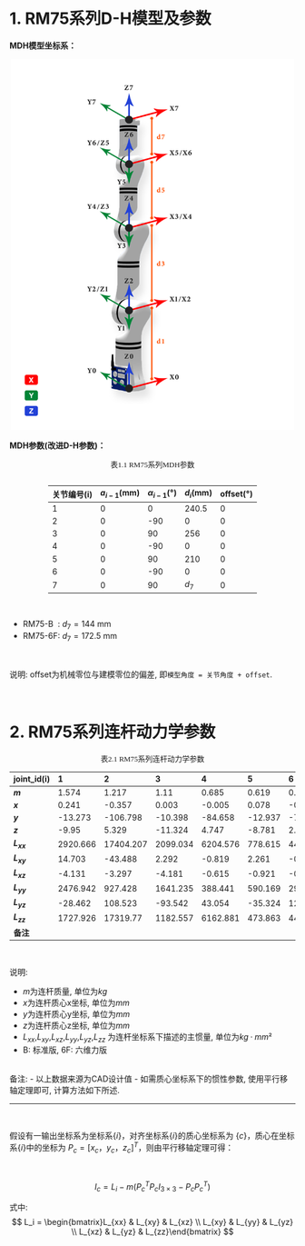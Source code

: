 # 1. RM75系列D-H模型及参数

**MDH模型坐标系：**

<div align="center"> <img src="../DH/doc/RM75.png" width = 500 /> </div>

**MDH参数(改进D-H参数)：**

<style>
.center 
{
  width: auto;
  display: table;
  margin-left: auto;
  margin-right: auto;
}
</style>

<p align="center"><font face="黑体" size=2.>表1.1 RM75系列MDH参数</font></p>

<div class="center">

|关节编号(i)|$a_{i-1}$(mm)|$\alpha_{i -1}$(°)|$d_i$(mm)|offset(°)|
|:--|:--|:--|:--|:--|
|   1   |   0   |   0    |  240.5 |  0  |
|   2   |   0   |   -90  |   0    |  0  |
|   3   |   0   |   90   |   256  |  0  |
|   4   |   0   |   -90  |   0    |  0  |
|   5   |   0   |   90   |   210  |  0  |
|   6   |   0   |   -90  |   0    |  0  |
|   7   |   0   |   90   | $d_7$  |  0  |

</div>

<br>

- RM75-B &nbsp;: $d_7=144$ mm
- RM75-6F: $d_7=172.5$ mm


<br>

说明: offset为机械零位与建模零位的偏差, 即`模型角度 = 关节角度 + offset`.

<br>

# 2. RM75系列连杆动力学参数

<style>
.center 
{
  width: auto;
  display: table;
  margin-left: auto;
  margin-right: auto;
}
</style>

<p align="center"><font face="黑体" size=2.>表2.1 RM75系列连杆动力学参数</font></p>

|    joint_id(i)   |  1     |  2      |  3     |  4     |  5     |  6     |  7     |  -     |
|:--    |:--     |:--      |:--     |:--     |:--     |:--     |:--     |:--     |
| **$m$**       | 1.574  | 1.217   | 1.11   | 0.685  | 0.619  | 0.602  | 0.107  | 0.248  |
| **$x$**       | 0.241  | -0.357  | 0.003  | -0.005 | 0.078  | -0.014 | -0.506 | -0.426 |
| **$y$**       | -13.273 | -106.798 | -10.398 | -84.658 | -12.937 | -78.524 | 0.255  | 0.237  |
| **$z$**       | -9.95  | 5.329   | -11.324 | 4.747  | -8.781 | 2.819  | -10.801 | -27.223 |
| **$L_{xx}$**  | 2920.666 | 17404.207 | 2099.034 | 6204.576 | 778.615 | 4499.867 | 50.918 | 308.844 |
| **$L_{xy}$**  | 14.703 | -43.488 | 2.292  | -0.819 | 2.261  | -0.802 | -3.136 | -3.781 |
| **$L_{xz}$**  | -4.131 | -3.297  | -4.181 | -0.615 | -0.921 | -0.444 | -0.699 | -1.468 |
| **$L_{yy}$**  | 2476.942 | 927.428  | 1641.235 | 388.441 | 590.169 | 294.76 | 47.42  | 304.616 |
| **$L_{yz}$**  | -28.462 | 108.523 | -93.542 | 43.054 | -35.324 | 12.831 | 0.388  | 0.888  |
| **$L_{zz}$**  | 1727.926 | 17319.77 | 1182.557 | 6162.881 | 473.863 | 4478.261 | 60.35  | 122.62 |
| **备注**       |         |         |         |         |         |         | B      | 6F    |


<br>

说明:
- $m$为连杆质量, 单位为$kg$
- $x$为连杆质心x坐标, 单位为$mm$
- $y$为连杆质心y坐标, 单位为$mm$
- $z$为连杆质心z坐标, 单位为$mm$
- $L_{xx}$,$L_{xy}$,$L_{xz}$,$L_{yy}$,$L_{yz}$,$L_{zz}$ 为连杆坐标系下描述的主惯量, 单位为$kg·mm²$
- B: 标准版, 6F: 六维力版

<br>
备注: 
- 以上数据来源为CAD设计值
- 如需质心坐标系下的惯性参数, 使用平行移轴定理即可, 计算方法如下所述.

<br>

---

<br>


假设有一输出坐标系为坐标系$\{i\}$，对齐坐标系$\{i\}$的质心坐标系为 $\{c\}$，质心在坐标系$\{i\}$中的坐标为 $P_c = [x_c  ，y_c， z_c]^T$，则由平行移轴定理可得：

<br>

$$I_c = L_i - m (P_{c}^{T}P_cI_{3×3} - P_cP_{c}^{T})$$


式中:
$$
L_i = \begin{bmatrix}L_{xx} & L_{xy} & L_{xz} \\ L_{xy} & L_{yy} & L_{yz} \\ L_{xz} & L_{yz} & L_{zz}\end{bmatrix}
$$
